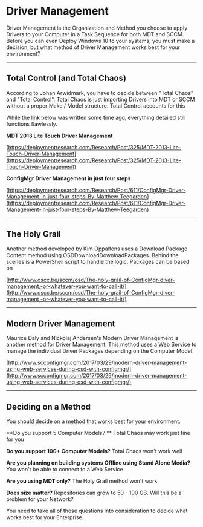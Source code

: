 # Driver Management

Driver Management is the Organization and Method you choose to apply Drivers to your Computer in a Task Sequence for both MDT and SCCM.  Before you can even Deploy Windows 10 to your systems, you must make a decision, but what method of Driver Management works best for your environment?

---

## Total Control \(and Total Chaos\)

According to Johan Arwidmark, you have to decide between "Total Chaos" and "Total Control".  Total Chaos is just importing Drivers into MDT or SCCM without a proper Make / Model structure.  Total Control accounts for this

While the link below was written some time ago, everything detailed still functions flawlessly.

**MDT 2013 Lite Touch Driver Management**

[https://deploymentresearch.com/Research/Post/325/MDT-2013-Lite-Touch-Driver-Management](https://deploymentresearch.com/Research/Post/325/MDT-2013-Lite-Touch-Driver-Management)

**ConfigMgr Driver Management in just four steps**

[https://deploymentresearch.com/Research/Post/611/ConfigMgr-Driver-Management-in-just-four-steps-By-Matthew-Teegarden](https://deploymentresearch.com/Research/Post/611/ConfigMgr-Driver-Management-in-just-four-steps-By-Matthew-Teegarden)

---

## The Holy Grail

Another method developed by Kim Oppalfens uses a Download Package Content method using OSDDownloadDownloadPackages.  Behind the scenes is a PowerShell script to handle the logic.  Packages can be based on

[http://www.oscc.be/sccm/osd/The-holy-grail-of-ConfigMgr-diver-management,-or-whatever-you-want-to-call-it/](http://www.oscc.be/sccm/osd/The-holy-grail-of-ConfigMgr-diver-management,-or-whatever-you-want-to-call-it/)

---

## Modern Driver Management

Maurice Daly and Nickolaj Andersen's Modern Driver Management is another method for Driver Management.  This method uses a Web Service to manage the individual Driver Packages depending on the Computer Model.

[http://www.scconfigmgr.com/2017/03/29/modern-driver-management-using-web-services-during-osd-with-configmgr/](http://www.scconfigmgr.com/2017/03/29/modern-driver-management-using-web-services-during-osd-with-configmgr/)

---

## Deciding on a Method

You should decide on a method that works best for your environment.

**Do you support 5 Computer Models? ** Total Chaos may work just fine for you

**Do you support 100+ Computer Models?**  Total Chaos won't work well

**Are you planning on building systems Offline using Stand Alone Media?**  You won't be able to connect to a Web Service

**Are you using MDT only?**  The Holy Grail method won't work

**Does size matter?**  Repositories can grow to 50 - 100 GB.  Will this be a problem for your Network?

You need to take all of these questions into consideration to decide what works best for your Enterprise.

